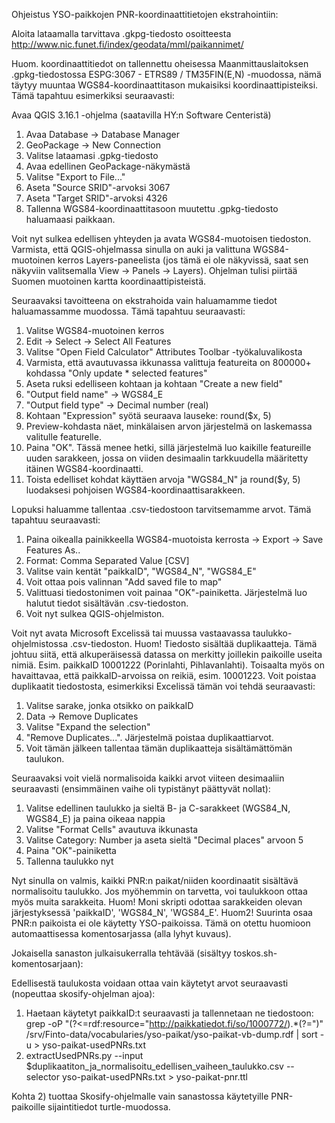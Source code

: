 Ohjeistus YSO-paikkojen PNR-koordinaattitietojen ekstrahointiin:

Aloita lataamalla tarvittava .gkpg-tiedosto osoitteesta
http://www.nic.funet.fi/index/geodata/mml/paikannimet/

Huom. koordinaattitiedot on tallennettu oheisessa
Maanmittauslaitoksen .gpkg-tiedostossa ESPG:3067 - ETRS89 / TM35FIN(E,N) -muodossa,
nämä täytyy muuntaa WGS84-koordinaattitason mukaisiksi koordinaattipisteiksi.
Tämä tapahtuu esimerkiksi seuraavasti:

Avaa QGIS 3.16.1 -ohjelma (saatavilla HY:n Software Centeristä)

1) Avaa Database -> Database Manager
2) GeoPackage -> New Connection
3) Valitse lataamasi .gpkg-tiedosto
4) Avaa edellinen GeoPackage-näkymästä
5) Valitse "Export to File..."
6) Aseta "Source SRID"-arvoksi 3067
7) Aseta "Target SRID"-arvoksi 4326
8) Tallenna WGS84-koordinaattitasoon muutettu .gpkg-tiedosto haluamaasi paikkaan.

Voit nyt sulkea edellisen yhteyden ja avata WGS84-muotoisen tiedoston.
Varmista, että QGIS-ohjelmassa sinulla on auki ja valittuna WGS84-muotoinen kerros
Layers-paneelista (jos tämä ei ole näkyvissä, saat sen näkyviin valitsemalla
View -> Panels -> Layers).
Ohjelman tulisi piirtää Suomen muotoinen kartta koordinaattipisteistä.

Seuraavaksi tavoitteena on ekstrahoida vain haluamamme tiedot haluamassamme muodossa.
Tämä tapahtuu seuraavasti:

1) Valitse WGS84-muotoinen kerros
2) Edit -> Select -> Select All Features
3) Valitse "Open Field Calculator" Attributes Toolbar -työkaluvalikosta
4) Varmista, että avautuvassa ikkunassa valittuja featureita on 800000+ kohdassa
"Only update * selected features"
5) Aseta ruksi edelliseen kohtaan ja kohtaan "Create a new field"
6) "Output field name" -> WGS84_E
7) "Output field type" -> Decimal number (real)
8) Kohtaan "Expression" syötä seuraava lauseke: round($x, 5)
9) Preview-kohdasta näet, minkälaisen arvon järjestelmä on laskemassa valitulle featurelle.
10) Paina "OK". Tässä menee hetki, sillä järjestelmä luo kaikille featureille uuden sarakkeen,
jossa on viiden desimaalin tarkkuudella määritetty itäinen WGS84-koordinaatti.
11) Toista edelliset kohdat käyttäen arvoja "WGS84_N" ja round($y, 5) luodaksesi
pohjoisen WGS84-koordinaattisarakkeen.

Lopuksi haluamme tallentaa .csv-tiedostoon tarvitsemamme arvot. Tämä tapahtuu seuraavasti:

1) Paina oikealla painikkeella WGS84-muotoista kerrosta -> Export -> Save Features As..
2) Format: Comma Separated Value [CSV]
3) Valitse vain kentät "paikkaID", "WGS84_N", "WGS84_E"
4) Voit ottaa pois valinnan "Add saved file to map"
5) Valittuasi tiedostonimen voit painaa "OK"-painiketta. Järjestelmä luo halutut tiedot sisältävän
.csv-tiedoston.
6) Voit nyt sulkea QGIS-ohjelmiston.

Voit nyt avata Microsoft Excelissä tai muussa vastaavassa taulukko-ohjelmistossa .csv-tiedoston.
Huom! Tiedosto sisältää duplikaatteja. Tämä johtuu siitä, että alkuperäisessä datassa on merkitty
joillekin paikoille useita nimiä. Esim. paikkaID 10001222 (Porinlahti, Pihlavanlahti). Toisaalta
myös on havaittavaa, että paikkaID-arvoissa on reikiä, esim. 10001223.
Voit poistaa duplikaatit tiedostosta, esimerkiksi Excelissä tämän voi tehdä seuraavasti:

1) Valitse sarake, jonka otsikko on paikkaID
2) Data -> Remove Duplicates
3) Valitse "Expand the selection"
4) "Remove Duplicates...". Järjestelmä poistaa duplikaattiarvot.
5) Voit tämän jälkeen tallentaa tämän duplikaatteja sisältämättömän taulukon.

Seuraavaksi voit vielä normalisoida kaikki arvot viiteen desimaaliin seuraavasti (ensimmäinen vaihe oli typistänyt päättyvät nollat):

1) Valitse edellinen taulukko ja sieltä B- ja C-sarakkeet (WGS84_N, WGS84_E) ja paina oikeaa nappia
2) Valitse "Format Cells" avautuva ikkunasta
3) Valitse Category: Number ja aseta sieltä "Decimal places" arvoon 5
4) Paina "OK"-painiketta
5) Tallenna taulukko nyt

Nyt sinulla on valmis, kaikki PNR:n paikat/niiden koordinaatit sisältävä normalisoitu taulukko.
Jos myöhemmin on tarvetta, voi taulukkoon ottaa myös muita sarakkeita.
Huom! Moni skripti odottaa sarakkeiden olevan järjestyksessä 'paikkaID', 'WGS84_N', 'WGS84_E'.
Huom2! Suurinta osaa PNR:n paikoista ei ole käytetty YSO-paikoissa. Tämä on otettu huomioon automaattisessa komentosarjassa (alla lyhyt kuvaus).


Jokaisella sanaston julkaisukerralla tehtävää (sisältyy toskos.sh-komentosarjaan):

Edellisestä taulukosta voidaan ottaa vain käytetyt arvot seuraavasti (nopeuttaa skosify-ohjelman ajoa):

1) Haetaan käytetyt paikkaID:t seuraavasti ja tallennetaan ne tiedostoon:
grep -oP "(?<=rdf:resource=\"http://paikkatiedot.fi/so/1000772/).*(?=\")" /srv/Finto-data/vocabularies/yso-paikat/yso-paikat-vb-dump.rdf | sort -u > yso-paikat-usedPNRs.txt
2) extractUsedPNRs.py --input $duplikaatiton_ja_normalisoitu_edellisen_vaiheen_taulukko.csv --selector yso-paikat-usedPNRs.txt > yso-paikat-pnr.ttl

Kohta 2) tuottaa Skosify-ohjelmalle vain sanastossa käytetyille PNR-paikoille sijaintitiedot turtle-muodossa.
